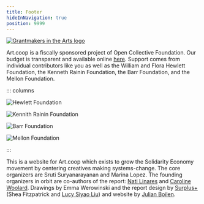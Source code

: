 ```yaml
---
title: Footer
hideInNavigation: true
position: 9999
---
```


[![Grantmakers in the Arts logo](/assets/uploads/gia-logo.svg)](https://www.giarts.org/)

Art.coop is a fiscally sponsored project of Open Collective Foundation. Our budget is transparent and available online [here](https://opencollective.com/study-into-action/transactions). Support comes from individual contributors like you as well as the William and Flora Hewlett Foundation, the Kenneth Rainin Foundation, the Barr Foundation, and the Mellon Foundation.

::: columns

![Hewlett Foundation](/assets/uploads/hewlett_dark.svg)

![Kennith Rainin Foundation](/assets/uploads/rainin.png)

![Barr Foundation](/assets/uploads/barr.png)

![Mellon Foundation](/assets/uploads/mellon-foundation-logo.png)

:::

This is a website for Art.coop which exists to grow the Solidarity Economy movement by centering creatives making systems-change. The core organizers are Sruti Suryanarayanan and Marina Lopez. The founding organizers in orbit are co-authors of the report: [Nati Linares](https://conrazon.me/about/) and [Caroline Woolard](https://carolinewoolard.com/). Drawings by Emma Werowinski and the report design by [Surplus+](https://plus.softsurpl.us/) (Shea Fitzpatrick and [Lucy Siyao Liu](https://props.supply/)) and website by [Julian Boilen](https://julianboilen.com/).
